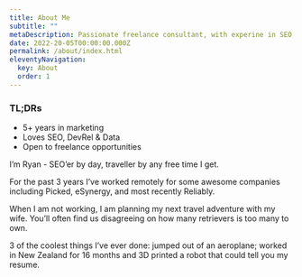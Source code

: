 ```yaml
---
title: About Me
subtitle: ""
metaDescription: Passionate freelance consultant, with experine in SEO, PPC, Google Ads and marketing automation. Find out more.
date: 2022-20-05T00:00:00.000Z
permalink: /about/index.html
eleventyNavigation:
  key: About
  order: 1
---
```

### TL;DRs
- 5+ years in marketing 
- Loves SEO, DevRel & Data 
- Open to freelance opportunities


I’m Ryan - SEO’er by day, traveller by any free time I get. 

For the past 3 years I’ve worked remotely for some awesome companies including Picked, eSynergy, and most recently Reliably. 

When I am not working, I am planning my next travel adventure with my wife. You’ll often find us disagreeing on how many retrievers is too many to own. 

3 of the coolest things I’ve ever done: jumped out of an aeroplane; worked in New Zealand for 16 months and 3D printed a robot that could tell you my resume. 
